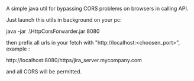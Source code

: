 A simple java util for bypassing CORS problems on browsers in calling API.

Just launch this utils in background on your pc:

java -jar .\HttpCorsForwarder.jar 8080

then prefix all urls in your fetch with "http://localhost:<choosen_port>", example :

http://localhost:8080/https/jira_server.mycompany.com

and all CORS will be permitted.
